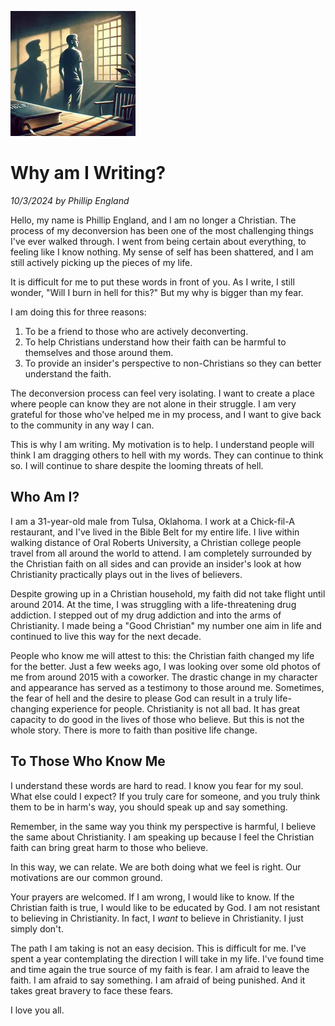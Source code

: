 
![why](/static/img/1.webp)
# Why am I Writing?
*10/3/2024 by Phillip England*

Hello, my name is Phillip England, and I am no longer a Christian. The process of my deconversion has been one of the most challenging things I've ever walked through. I went from being certain about everything, to feeling like I know nothing. My sense of self has been shattered, and I am still actively picking up the pieces of my life.

It is difficult for me to put these words in front of you. As I write, I still wonder, "Will I burn in hell for this?" But my why is bigger than my fear.

I am doing this for three reasons:

1. To be a friend to those who are actively deconverting.
2. To help Christians understand how their faith can be harmful to themselves and those around them.
3. To provide an insider's perspective to non-Christians so they can better understand the faith.

The deconversion process can feel very isolating. I want to create a place where people can know they are not alone in their struggle. I am very grateful for those who've helped me in my process, and I want to give back to the community in any way I can.

This is why I am writing. My motivation is to help. I understand people will think I am dragging others to hell with my words. They can continue to think so. I will continue to share despite the looming threats of hell.

## Who Am I?

I am a 31-year-old male from Tulsa, Oklahoma. I work at a Chick-fil-A restaurant, and I've lived in the Bible Belt for my entire life. I live within walking distance of Oral Roberts University, a Christian college people travel from all around the world to attend. I am completely surrounded by the Christian faith on all sides and can provide an insider's look at how Christianity practically plays out in the lives of believers.

Despite growing up in a Christian household, my faith did not take flight until around 2014. At the time, I was struggling with a life-threatening drug addiction. I stepped out of my drug addiction and into the arms of Christianity. I made being a "Good Christian" my number one aim in life and continued to live this way for the next decade.

People who know me will attest to this: the Christian faith changed my life for the better. Just a few weeks ago, I was looking over some old photos of me from around 2015 with a coworker. The drastic change in my character and appearance has served as a testimony to those around me. Sometimes, the fear of hell and the desire to please God can result in a truly life-changing experience for people. Christianity is not all bad. It has great capacity to do good in the lives of those who believe. But this is not the whole story. There is more to faith than positive life change.

## To Those Who Know Me

I understand these words are hard to read. I know you fear for my soul. What else could I expect? If you truly care for someone, and you truly think them to be in harm's way, you should speak up and say something.

Remember, in the same way you think my perspective is harmful, I believe the same about Christianity. I am speaking up because I feel the Christian faith can bring great harm to those who believe.

In this way, we can relate. We are both doing what we feel is right. Our motivations are our common ground.

Your prayers are welcomed. If I am wrong, I would like to know. If the Christian faith is true, I would like to be educated by God. I am not resistant to believing in Christianity. In fact, I *want* to believe in Christianity. I just simply don't.

The path I am taking is not an easy decision. This is difficult for me. I've spent a year contemplating the direction I will take in my life. I've found time and time again the true source of my faith is fear. I am afraid to leave the faith. I am afraid to say something. I am afraid of being punished. And it takes great bravery to face these fears.

I love you all.
